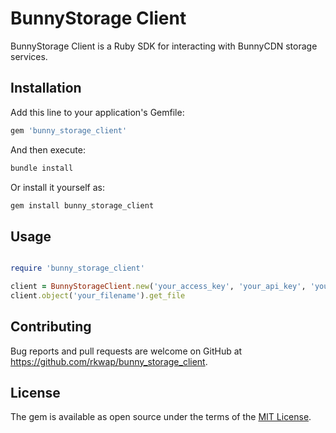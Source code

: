 # BunnyStorage Client

BunnyStorage Client is a Ruby SDK for interacting with BunnyCDN storage services.

## Installation

Add this line to your application's Gemfile:

```ruby
gem 'bunny_storage_client'
```

And then execute:

```bash
bundle install
```
Or install it yourself as:

```bash
gem install bunny_storage_client
```

## Usage

```ruby

require 'bunny_storage_client'

client = BunnyStorageClient.new('your_access_key', 'your_api_key', 'your_storage_zone')
client.object('your_filename').get_file
```

## Contributing
Bug reports and pull requests are welcome on GitHub at https://github.com/rkwap/bunny_storage_client.

## License
The gem is available as open source under the terms of the [MIT License](https://opensource.org/licenses/MIT).


